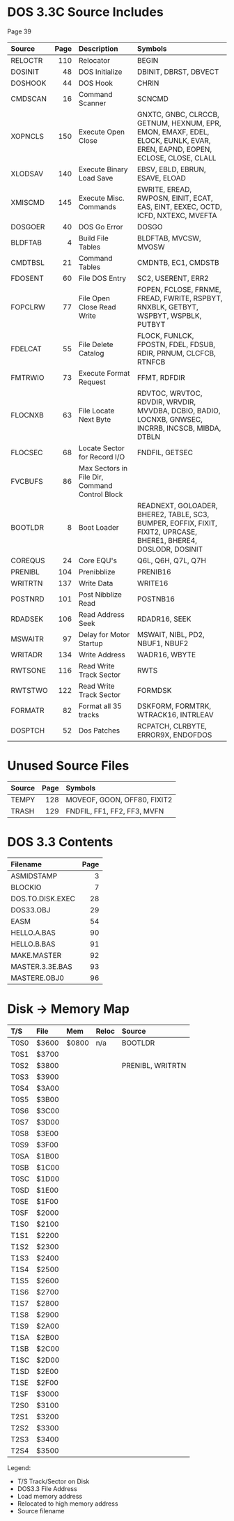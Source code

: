 
# DOS 3.3C Source Includes

Page 39

|Source |Page |Description|Symbols|
|:------|----:|:----------|:------|
|RELOCTR| 110 | Relocator                     | BEGIN |
|DOSINIT|  48 | DOS Initialize                | DBINIT, DBRST, DBVECT |
|DOSHOOK|  44 | DOS Hook                      | CHRIN |
|CMDSCAN|  16 | Command Scanner               | SCNCMD |
|XOPNCLS| 150 | Execute Open Close            | GNXTC, GNBC, CLRCCB, GETNUM, HEXNUM, EPR, EMON, EMAXF, EDEL, ELOCK, EUNLK, EVAR, EREN, EAPND, EOPEN, ECLOSE, CLOSE, CLALL |
|XLODSAV| 140 | Execute Binary Load Save      | EBSV, EBLD, EBRUN, ESAVE, ELOAD |
|XMISCMD| 145 | Execute Misc. Commands        | EWRITE, EREAD, RWPOSN, EINIT, ECAT,  EAS, EINT, EEXEC, OCTD, ICFD, NXTEXC, MVEFTA |
|DOSGOER|  40 | DOS Go Error                  | DOSGO |
|BLDFTAB|   4 | Build File Tables             | BLDFTAB, MVCSW, MVOSW |
|CMDTBSL|  21 | Command Tables                | CMDNTB, EC1, CMDSTB |
|FDOSENT|  60 | File DOS Entry                | SC2, USERENT, ERR2 |
|FOPCLRW|  77 | File Open Close Read Write    | FOPEN, FCLOSE, FRNME, FREAD, FWRITE, RSPBYT, RNXBLK, GETBYT, WSPBYT, WSPBLK, PUTBYT |
|FDELCAT|  55 | File Delete Catalog           | FLOCK, FUNLCK, FPOSTN, FDEL, FDSUB, RDIR, PRNUM, CLCFCB, RTNFCB |
|FMTRWIO|  73 | Execute Format Request        | FFMT, RDFDIR |
|FLOCNXB|  63 | File Locate Next Byte         | RDVTOC, WRVTOC, RDVDIR, WRVDIR, MVVDBA, DCBIO, BADIO, LOCNXB, GNWSEC, INCRRB, INCSCB, MIBDA, DTBLN |
|FLOCSEC|  68 | Locate Sector for Record I/O  | FNDFIL, GETSEC |
|FVCBUFS|  86 | Max Sectors in File Dir, Command Control Block | |
|BOOTLDR|   8 | Boot Loader                   | READNEXT, GOLOADER, BHERE2, TABLE, SC3, BUMPER, EOFFIX, FIXIT, FIXIT2, UPRCASE, BHERE1, BHERE4, DOSLODR, DOSINIT |
|COREQUS|  24 | Core EQU's                    | Q6L, Q6H, Q7L, Q7H |
|PRENIBL| 104 | Prenibblize                   | PRENIB16 |
|WRITRTN| 137 | Write Data                    | WRITE16 |
|POSTNRD| 101 | Post Nibblize Read            | POSTNB16 |
|RDADSEK| 106 | Read Address Seek             | RDADR16, SEEK |
|MSWAITR|  97 | Delay for Motor Startup       | MSWAIT, NIBL, PD2, NBUF1, NBUF2 |
|WRITADR| 134 | Write Address                 | WADR16, WBYTE |
|RWTSONE| 116 | Read Write Track Sector       | RWTS |
|RWTSTWO| 122 | Read Write Track Sector       | FORMDSK |
|FORMATR|  82 | Format all 35 tracks          | DSKFORM, FORMTRK, WTRACK16, INTRLEAV |
|DOSPTCH|  52 | Dos Patches                   | RCPATCH, CLRBYTE, ERROR9X, ENDOFDOS |


# Unused Source Files

|Source |Page |Symbols|
|:------|----:|:------|
|TEMPY  | 128 | MOVEOF, GOON, OFF80, FIXIT2 |
|TRASH  | 129 | FNDFIL, FF1, FF2, FF3, MVFN | 


# DOS 3.3 Contents

|Filename        |Page|
|:---------------|---:|
|ASMIDSTAMP      |  3 |
|BLOCKIO         |  7 |
|DOS.TO.DISK.EXEC| 28 |
|DOS33.OBJ       | 29 |
|EASM            | 54 |
|HELLO.A.BAS     | 90 |
|HELLO.B.BAS     | 91 |
|MAKE.MASTER     | 92 |
|MASTER.3.3E.BAS | 93 |
|MASTERE.OBJ0    | 96 |



# Disk -> Memory Map

|T/S |File |Mem  |Reloc|Source|
|:---|:----|:----|:----|:-----|
|T0S0|$3600|$0800| n/a |BOOTLDR          |
|T0S1|$3700|     |     |                 |
|T0S2|$3800|     |     |PRENIBL, WRITRTN |
|T0S3|$3900|     |     | |
|T0S4|$3A00|     |     | |
|T0S5|$3B00|     |     | |
|T0S6|$3C00|     |     | |
|T0S7|$3D00|     |     | |
|T0S8|$3E00|     |     | |
|T0S9|$3F00|     |     | |
|T0SA|$1B00|     |     | |
|T0SB|$1C00|     |     | |
|T0SC|$1D00|     |     | |
|T0SD|$1E00|     |     | |
|T0SE|$1F00|     |     | |
|T0SF|$2000|     |     | |
|T1S0|$2100|     |     | |
|T1S1|$2200|     |     | |
|T1S2|$2300|     |     | |
|T1S3|$2400|     |     | |
|T1S4|$2500|     |     | |
|T1S5|$2600|     |     | |
|T1S6|$2700|     |     | |
|T1S7|$2800|     |     | |
|T1S8|$2900|     |     | |
|T1S9|$2A00|     |     | |
|T1SA|$2B00|     |     | |
|T1SB|$2C00|     |     | |
|T1SC|$2D00|     |     | |
|T1SD|$2E00|     |     | |
|T1SE|$2F00|     |     | |
|T1SF|$3000|     |     | |
|T2S0|$3100|     |     | |
|T2S1|$3200|     |     | |
|T2S2|$3300|     |     | |
|T2S3|$3400|     |     | |
|T2S4|$3500|     |     | |

Legend:

 * T/S Track/Sector on Disk
 * DOS3.3 File Address
 * Load memory address
 * Relocated to high memory address
 * Source filename

